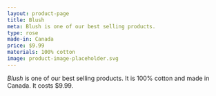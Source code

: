 ```yaml
---
layout: product-page
title: Blush
meta: Blush is one of our best selling products.
type: rose
made-in: Canada
price: $9.99
materials: 100% cotton
image: product-image-placeholder.svg
---
```


*Blush* is one of our best selling products. It is 100% cotton and made in Canada. It costs $9.99.
